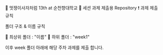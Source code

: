 🦁 멋쟁이사자처럼 13th at 순천향대학교
📝 세션 과제 제출용 Repository
❗ 과제 제출 규칙

폴더 구조 & 이름 규칙

📂 최상위 폴더 : "이름"
📂 하위 폴더 : "week1"

이후 week 폴더 아래에 해당 주차 과제를 제출 합니다.
